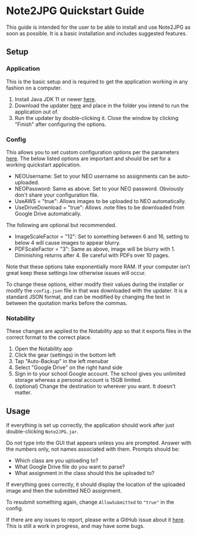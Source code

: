 # Note2JPG Quickstart Guide
This guide is intended for the user to be able to install and use Note2JPG as soon as possible. 
It is a basic installation and includes suggested features.

## Setup
### Application
This is the basic setup and is required to get the application working in any fashion on a computer.
1. Install Java JDK 11 or newer [here](https://www.oracle.com/java/technologies/javase-downloads.html).
2. Download the updater [here](https://github.com/Boomaa23/Note2JPG/blob/master/Note2JPGUpdater.jar?raw=true) and place in the folder you intend to run the application out of.
3. Run the updater by double-clicking it. Close the window by clicking "Finish" after configuring the options.

### Config
This allows you to set custom configuration options per the parameters [here](https://github.com/Boomaa23/Note2JPG#usage). 
The below listed options are important and should be set for a working quickstart application.
- NEOUsername: Set to your NEO username so assignments can be auto-uploaded.
- NEOPassword: Same as above. Set to your NEO password. Obviously don't share your configuration file.
- UseAWS = "true": Allows images to be uploaded to NEO automatically.
- UseDriveDownload = "true": Allows .note files to be downloaded from Google Drive automatically.

The following are optional but recommended.
- ImageScaleFactor = "12": Set to something between 6 and 16, setting to below 4 will cause images to appear blurry.
- PDFScaleFactor = "3": Same as above, image will be blurry with 1. Diminishing returns after 4. Be careful with PDFs over 10 pages.

Note that these options take exponentially more RAM. If your computer isn't great keep these settings low otherwise issues will occur.

To change these options, either modify their values during the installer or modify the `config.json` file in that was downloaded with the updater. 
It is a standard JSON format, and can be modified by changing the text in between the quotation marks before the commas.

### Notability
These changes are applied to the Notability app so that it exports files in the correct format to the correct place.
1. Open the Notability app
2. Click the gear (settings) in the bottom left
3. Tap "Auto-Backup" in the left menubar
4. Select "Google Drive" on the right hand side
5. Sign in to your school Google account. The school gives you unlimited storage whereas a personal account is 15GB limited.
6. (optional) Change the destination to wherever you want. It doesn't matter.

## Usage
If everything is set up correctly, the application should work after just double-clicking `Note2JPG.jar`.

Do not type into the GUI that appears unless you are prompted. Answer with the numbers only, not names associated with them. Prompts should be:
- Which class are you uploading to?
- What Google Drive file do you want to parse?
- What assignment in the class should this be uploaded to?

If everything goes correctly, it should display the location of the uploaded image and then the submitted NEO assignment.

To resubmit something again, change `AllowSubmitted` to `"true"` in the config.

If there are any issues to report, please write a GitHub issue about it [here](https://github.com/Boomaa23/Note2JPG/issues). This is still a work in progress, and may have some bugs.

<!--
### Google Service Account (Optional)
If you used Google to automatically backup your notes, you will be prompted to accept a Google OAuth request every time you open the program.
However, if you set up a Google Service Account it will automatically log you in. This is optional but suggested if you plan to use the program often.

This allows notes to automatically be read by Note2JPG and should be done on the same computer you're installing the software onto. 
If you used a school account, this must be done on another account because of district restrictions. 
1. Go to https://console.developers.google.com/ in a web browser
2. Create a new project. A popup may appear automatically or you may have to click at the top on the hexagons.
3. Go to the library tab on the left.
4. Search for or find the "Google Drive API" tile and click on it.
5. Click the "Enable" button
6. Go back to the home using the on-page back button (not browser)
7. Click on "Credentials" on the left
8. Click on "Manage Service Accounts"
9. Click "Create Service Account" at the top
10. Name the service account whatever you want with whatever description. It doesn't matter.
11. Once the service account has been created, click on it.
12. Click "Add Key" then "Create New Key". Stay with JSON then click "Create".
13. Rename the downloaded file to `GoogleSvcAcctPrivateKey.json` and put it in the same folder as the application.

Do not share the `GoogleSvcAcctPrivateKey.json` key file with anyone or put it in a publicly accessible place. It provides access to your Google account.

If you used a school account for the backup, share the Notability backup folder in Google Drive with the other personal account that has the service account tied to it.
Ensure the account has editing access. If you used a personal account for both, disregard this.
-->